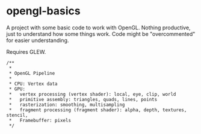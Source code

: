 # opengl-basics

A project with some basic code to work with OpenGL.
Nothing productive, just to understand how some things work.
Code might be "overcommented" for easier understanding.

Requires GLEW.

```
/**
 * 
 * OpenGL Pipeline
 * 
 * CPU: Vertex data
 * GPU:
 *   vertex processing (vertex shader): local, eye, clip, world
 *   primitive assembly: triangles, quads, lines, points
 *   rasterization: smoothing, multisampling
 *   fragment processing (fragment shader): alpha, depth, textures, stencil, 
 *   Framebuffer: pixels
 */ 
```

